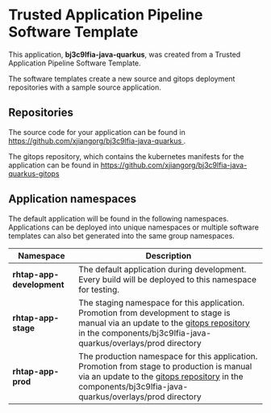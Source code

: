 # Trusted Application Pipeline Software Template

This application, **bj3c9lfia-java-quarkus**, was created from a Trusted Application Pipeline Software Template.

The software templates create a new source and gitops deployment repositories with a sample source application. 

## Repositories

The source code for your application can be found in [https://github.com/xjiangorg/bj3c9lfia-java-quarkus ](https://github.com/xjiangorg/bj3c9lfia-java-quarkus ).
 
The gitops repository, which contains the kubernetes manifests for the application can be found in 
[https://github.com/xjiangorg/bj3c9lfia-java-quarkus-gitops ](https://github.com/xjiangorg/bj3c9lfia-java-quarkus-gitops ) 

## Application namespaces 

The default application will be found in the following namespaces. Applications can be deployed into unique namespaces or multiple software templates can also bet generated into the same group namespaces.  

|  Namespace   |  Description   |  
| -------- | -------- |   
| **rhtap-app-development** | The default application during development. Every build will be deployed to this namespace for testing. | 
| **rhtap-app-stage** | The staging namespace for this application. Promotion from development to stage is manual via an update to the [gitops repository](https://github.com/xjiangorg/bj3c9lfia-java-quarkus-gitops ) in the components/bj3c9lfia-java-quarkus/overlays/prod directory |  
| **rhtap-app-prod** | The production namespace for this application. Promotion from stage to production is manual via an update to the [gitops repository](https://github.com/xjiangorg/bj3c9lfia-java-quarkus-gitops ) in the components/bj3c9lfia-java-quarkus/overlays/prod directory | 